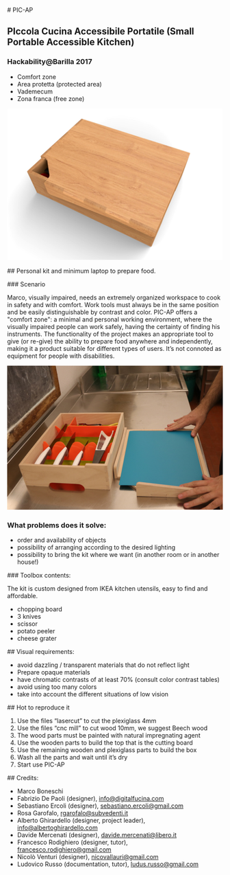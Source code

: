 # PIC-AP
## PIccola Cucina Accessibile Portatile (Small Portable Accessible Kitchen)
### Hackability@Barilla 2017

 - Comfort zone
 - Area protetta (protected area)
 - Vademecum
 - Zona franca (free zone)

![Rendering](images/renderings/pic-ap_01.jpg)



## Personal kit and minimum laptop to prepare food.

### Scenario

Marco, visually impaired, needs an extremely organized workspace to cook in safety and with comfort. Work tools must always be in the same position and be easily distinguishable by contrast and color. PIC-AP offers a "comfort zone": a minimal and personal working environment, where the visually impaired people can work safely, having the certainty of finding his instruments.
The functionality of the project makes an appropriate tool to give (or re-give) the ability to prepare food anywhere and independently, making it a product suitable for different types of users. It’s not connoted as equipment for people with disabilities.

![Finale](images/final/PiCAP_storyboard_16.JPG)

### What problems does it solve:

- order and availability of objects
- possibility of arranging according to the desired lighting
- possibility to bring the kit where we want (in another room or in another house!)

### Toolbox contents:

The kit is custom designed from IKEA kitchen utensils, easy to find and affordable.
- chopping board
- 3 knives
- scissor
- potato peeler
- cheese grater

## Visual requirements:
- avoid dazzling / transparent materials that do not reflect light
- Prepare opaque materials
- have chromatic contrasts of at least 70% (consult color contrast tables)
- avoid using too many colors
- take into account the different situations of low vision

## Hot to reproduce it

1. Use the files “lasercut” to cut the plexiglass 4mm
2. Use the files “cnc mill” to cut wood 10mm, we suggest Beech wood
3. The wood parts must be painted with natural impregnating agent
4. Use the wooden parts to build the top that is the cutting board
5. Use the remaining wooden and plexiglass parts to build the box
6. Wash all the parts and wait until it’s dry
7. Start use PIC-AP

## Credits:
- Marco Boneschi 
- Fabrizio De Paoli (designer), info@digitalfucina.com
- Sebastiano Ercoli (designer), sebastiano.ercoli@gmail.com
- Rosa Garofalo, rgarofalo@subvedenti.it
- Alberto Ghirardello (designer, project leader), info@albertoghirardello.com
- Davide Mercenati (designer), davide.mercenati@libero.it
- Francesco Rodighiero (designer, tutor), francesco.rodighiero@gmail.com
- Nicolò Venturi (designer), nicovallauri@gmail.com
- Ludovico Russo (documentation, tutor), ludus.russo@gmail.com